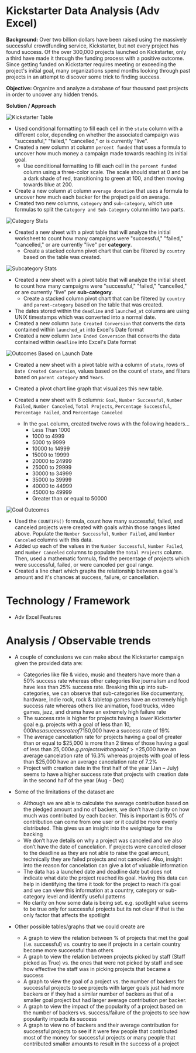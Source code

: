 # Kickstarter Data Analysis (Adv Excel)

**Background:**
Over two billion dollars have been raised using the massively successful crowdfunding service, Kickstarter, but not every project has found success. Of the over 300,000 projects launched on Kickstarter, only a third have made it through the funding process with a positive outcome. Since getting funded on Kickstarter requires meeting or exceeding the project's initial goal, many organizations spend months looking through past projects in an attempt to discover some trick to finding success. 

**Objective:**
Organize and analyze a database of four thousand past projects in order to uncover any hidden trends.

**Solution / Approach**

![Kickstarter Table](Images/FullTable.png)

* Used conditional formatting to fill each cell in the `state` column with a different color, depending on whether the associated campaign was "successful," "failed," "cancelled," or is currently "live".
* Created a new column at column `percent funded` that uses a formula to uncover how much money a campaign made towards reaching its initial goal.
	* Use conditional formatting to fill each cell in the `percent funded` column using a three-color scale. The scale should start at 0 and be a dark shade of red, transitioning to green at 100, and then moving towards blue at 200.
* Create a new column at column `average donation` that uses a formula to uncover how much each backer for the project paid on average.
* Created two new columns, `category` and `sub-category`, which use formulas to split the `Category and Sub-Category` column into two parts.

![Category Stats](Images/CategoryStats.png)

* Created a new sheet with a pivot table that will analyze the initial worksheet to count how many campaigns were "successful," "failed," "cancelled," or are currently "live" per **category**.
    * Create a stacked column pivot chart that can be filtered by `country` based on the table was created.
	
![Subcategory Stats](Images/SubcategoryStats.png)

* Created a new sheet with a pivot table that will analyze the initial sheet to count how many campaigns were "successful," "failed," "cancelled," or are currently "live" per **sub-category**.
    * Create a stacked column pivot chart that can be filtered by `country` and `parent-category` based on the table that was created.
* The dates stored within the `deadline` and `launched_at` columns are using UNIX timestamps which was converted into a normal date.
* Created a new column `Date Created Conversion` that converts the data contained within `launched_at` into Excel's Date format
* Created a new column `Date Ended Conversion` that converts the data contained within `deadline` into Excel's Date format

![Outcomes Based on Launch Date](Images/LaunchDateOutcomes.png)

* Created a new sheet with a pivot table with a column of `state`, rows of `Date Created Conversion`, values based on the count of `state`, and filters based on `parent category` and `Years`.
* Created a pivot chart line graph that visualizes this new table.

* Created a new sheet with 8 columns: `Goal`, `Number Successful`, `Number Failed`, `Number Canceled`, `Total Projects`, `Percentage Successful`, `Percentage Failed`, and `Percentage Canceled`
  * In the `goal` column, created twelve rows with the following headers...
    * Less Than 1000
    * 1000 to 4999
    * 5000 to 9999
    * 10000 to 14999
    * 15000 to 19999
    * 20000 to 24999
    * 25000 to 29999
    * 30000 to 34999
    * 35000 to 39999
    * 40000 to 44999
    * 45000 to 49999
    * Greater than or equal to 50000

![Goal Outcomes](Images/GoalOutcomes.png)

* Used the `COUNTIFS()` formula, count how many successful, failed, and canceled projects were created with goals within those ranges listed above. Populate the `Number Successful`, `Number Failed`, and `Number Canceled` columns with this data.
* Added up each of the values in the `Number Successful`, `Number Failed`, and `Number Canceled` columns to populate the `Total Projects` column. Then, used a mathematic formula, find the percentage of projects which were successful, failed, or were canceled per goal range.
* Created a line chart which graphs the relationship between a goal's amount and it's chances at success, failure, or cancellation.
  
# Technology / Framework
* Adv Excel Features

# Analysis / Observable trends 
* A couple of conclusions we can make about the Kickstarter campaign given the provided data are:
	* Categories like file & video, music and theaters have more than a 50% success rate whereas other categories like journalism and food have less than 25% success rate. Breaking this up into sub-categories, we can observe that sub-categories like documentary, hardware, indie rock, rock & tabletop games have an extremely high success rate whereas others like animation, food trucks, video games, jazz, and drama have an extremely high failure rate 
	* The success rate is higher for projects having a lower Kickstarter goal e.g. projects with a goal of less than $10,000 has a success rate of 71% whereas projects with a goal of >=$50,000 have a success rate of 19%
	* The average cancelation rate for projects having a goal of greater than or equal to $25,000 is more than 2 times of those having a goal of less than $25,000 e.g. projects with a goal of >=$25,000 have an average cancelation rate of 16.3% whereas projects with goal of less than $25,000 have an average cancelation rate of 7.2%
	* Project with creation date in the first half of the year (Jan – July) seems to have a higher success rate that projects with creation date in the second half of the year (Aug - Dec)  

* Some of the limitations of the dataset are
	* Although we are able to calculate the average contribution based on the pledged amount and no of backers, we don’t have clarity on how much was contributed by each backer. This is important is 90% of contribution can come from one user or it could be more evenly distributed. This gives us an insight into the weightage for the backing
	* We don’t have details on why a project was canceled and we also don’t have the date of cancelation. If projects were canceled closer to the deadline as they are not able to raise the goal amount, technically they are failed projects and not canceled. Also, insight into the reason for cancelation can give a lot of valuable information
	* The data has a launched date and deadline date but does not indicate what date the project reached its goal. Having this data can help in identifying the time it took for the project to reach it’s goal and we can view this information at a country, category or sub-category level and identify useful patterns
	* No clarity on how some data is being set. e.g. spotlight value seems to be true only for successful projects but its not clear if that is the only factor that affects the spotlight

* Other possible tables/graphs that we could create are
	* A graph to view the relation between % of projects that met the goal (i.e. successful) vs. country to see if projects in a certain country become more successful than others
	* A graph to view the relation between projects picked by staff (Staff picked as True) vs. the ones that were not picked by staff and see how effective the staff was in picking projects that became a success
	* A graph to view the goal of a project vs. the number of backers for successful projects to see projects with larger goals just had more backers or if they had a similar number of backers as that of a smaller goal project but had larger average contribution per backer. 
	* A graph to view the impact of the popularity of a project based on the number of backers vs. success/failure of the projects to see how popularity impacts its success  
	* A graph to view no of backers and their average contribution for successful projects to see if it were few people that contributed most of the money for successful projects or many people that contributed smaller amounts  to result in the success of a project



